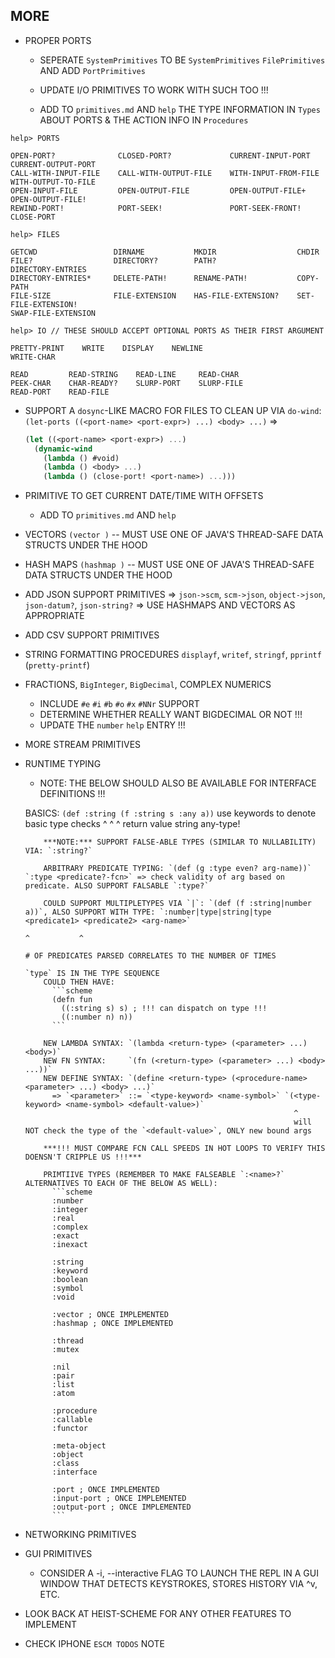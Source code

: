 <!-- TODO.md -->

## MORE







- PROPER PORTS





  * SEPERATE `SystemPrimitives` TO BE `SystemPrimitives` `FilePrimitives` AND ADD `PortPrimitives`




  * UPDATE I/O PRIMITIVES TO WORK WITH SUCH TOO !!!

  * ADD TO `primitives.md` AND `help` THE TYPE INFORMATION IN `Types` ABOUT PORTS & THE ACTION INFO IN `Procedures`




```
help> PORTS

OPEN-PORT?              CLOSED-PORT?             CURRENT-INPUT-PORT      CURRENT-OUTPUT-PORT
CALL-WITH-INPUT-FILE    CALL-WITH-OUTPUT-FILE    WITH-INPUT-FROM-FILE    WITH-OUTPUT-TO-FILE
OPEN-INPUT-FILE         OPEN-OUTPUT-FILE         OPEN-OUTPUT-FILE+       OPEN-OUTPUT-FILE!  
REWIND-PORT!            PORT-SEEK!               PORT-SEEK-FRONT!        CLOSE-PORT         

help> FILES

GETCWD                 DIRNAME           MKDIR                  CHDIR              
FILE?                  DIRECTORY?        PATH?                  DIRECTORY-ENTRIES  
DIRECTORY-ENTRIES*     DELETE-PATH!      RENAME-PATH!           COPY-PATH          
FILE-SIZE              FILE-EXTENSION    HAS-FILE-EXTENSION?    SET-FILE-EXTENSION!
SWAP-FILE-EXTENSION

help> IO // THESE SHOULD ACCEPT OPTIONAL PORTS AS THEIR FIRST ARGUMENT

PRETTY-PRINT    WRITE    DISPLAY    NEWLINE
WRITE-CHAR 

READ         READ-STRING    READ-LINE     READ-CHAR 
PEEK-CHAR    CHAR-READY?    SLURP-PORT    SLURP-FILE
READ-PORT    READ-FILE
```



  * SUPPORT A `dosync`-LIKE MACRO FOR FILES TO CLEAN UP VIA `do-wind`: 
    `(let-ports ((<port-name> <port-expr>) ...) <body> ...)`
    =>
    ```scheme
    (let ((<port-name> <port-expr>) ...)
      (dynamic-wind 
        (lambda () #void)
        (lambda () <body> ...)
        (lambda () (close-port! <port-name>) ...)))
    ```










- PRIMITIVE TO GET CURRENT DATE/TIME WITH OFFSETS
  * ADD TO `primitives.md` AND `help`

- VECTORS `(vector )` -- MUST USE ONE OF JAVA'S THREAD-SAFE DATA STRUCTS UNDER THE HOOD
- HASH MAPS `(hashmap )` -- MUST USE ONE OF JAVA'S THREAD-SAFE DATA STRUCTS UNDER THE HOOD

- ADD JSON SUPPORT PRIMITIVES
  => `json->scm`, `scm->json`, `object->json`, `json-datum?`, `json-string?`
  => USE HASHMAPS AND VECTORS AS APPROPRIATE

- ADD CSV SUPPORT PRIMITIVES

- STRING FORMATTING PROCEDURES `displayf`, `writef`, `stringf`, `pprintf` (`pretty-printf`)

- FRACTIONS, `BigInteger`, `BigDecimal`, COMPLEX NUMERICS
  * INCLUDE `#e` `#i` `#b` `#o` `#x` `#NNr` SUPPORT
  * DETERMINE WHETHER REALLY WANT BIGDECIMAL OR NOT !!!
  * UPDATE THE `number` `help` ENTRY !!!

- MORE STREAM PRIMITIVES




- RUNTIME TYPING
  
  * NOTE: THE BELOW SHOULD ALSO BE AVAILABLE FOR INTERFACE DEFINITIONS !!!

  BASICS: `(def :string (f :string s :any a))` use keywords to denote basic type checks
                ^          ^         ^
            return value  string     any-type!

          ***NOTE:*** SUPPORT FALSE-ABLE TYPES (SIMILAR TO NULLABILITY) VIA: `:string?`
          
          ARBITRARY PREDICATE TYPING: `(def (g :type even? arg-name))` `:type <predicate?-fcn>` => check validity of arg based on predicate. ALSO SUPPORT FALSABLE `:type?`

          COULD SUPPORT MULTIPLETYPES VIA `|`: `(def (f :string|number a))`, ALSO SUPPORT WITH TYPE: `:number|type|string|type <predicate1> <predicate2> <arg-name>`
                                                                                                              ^           ^
                                                                                                              # OF PREDICATES PARSED CORRELATES TO THE NUMBER OF TIMES
                                                                                                              `type` IS IN THE TYPE SEQUENCE
          COULD THEN HAVE:
            ```scheme
            (defn fun
              ((:string s) s) ; !!! can dispatch on type !!!
              ((:number n) n))
            ```

          NEW LAMBDA SYNTAX: `(lambda <return-type> (<parameter> ...) <body>)`
          NEW FN SYNTAX:     `(fn (<return-type> (<parameter> ...) <body> ...))`
          NEW DEFINE SYNTAX: `(define <return-type> (<procedure-name> <parameter> ...) <body> ...)`
            => `<parameter>` ::= `<type-keyword> <name-symbol>` `(<type-keyword> <name-symbol> <default-value>)`
                                                                  ^
                                                                  will NOT check the type of the `<default-value>`, ONLY new bound args

          ***!!! MUST COMPARE FCN CALL SPEEDS IN HOT LOOPS TO VERIFY THIS DOENSN'T CRIPPLE US !!!***

          PRIMTIIVE TYPES (REMEMBER TO MAKE FALSEABLE `:<name>?` ALTERNATIVES TO EACH OF THE BELOW AS WELL):
            ```scheme
            :number
            :integer
            :real
            :complex
            :exact
            :inexact

            :string
            :keyword
            :boolean
            :symbol
            :void

            :vector ; ONCE IMPLEMENTED
            :hashmap ; ONCE IMPLEMENTED

            :thread
            :mutex

            :nil
            :pair
            :list
            :atom

            :procedure
            :callable
            :functor

            :meta-object
            :object
            :class
            :interface

            :port ; ONCE IMPLEMENTED
            :input-port ; ONCE IMPLEMENTED
            :output-port ; ONCE IMPLEMENTED
            ```




- NETWORKING PRIMITIVES

- GUI PRIMITIVES
  
  * CONSIDER A -i, --interactive FLAG TO LAUNCH THE REPL IN A GUI WINDOW THAT DETECTS KEYSTROKES, STORES HISTORY VIA ^v, ETC. 

- LOOK BACK AT HEIST-SCHEME FOR ANY OTHER FEATURES TO IMPLEMENT

- CHECK IPHONE `ESCM TODOS` NOTE